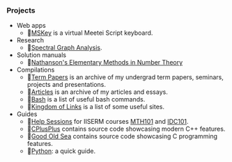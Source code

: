 ### Projects

- Web apps
  - 🌟[MSKey](https://github.com/huidr/mskey) is a virtual Meetei Script keyboard.
- Research
  - 🌟[Spectral Graph Analysis](https://github.com/huidr/spectral-graph-analysis).
- Solution manuals
  - 🌟[Nathanson's Elementary Methods in Number Theory](https://github.com/huidr/nathanson)
- Compilations
  - 🌟[Term Papers](https://github.com/huidr/term-papers) is an archive of my undergrad term papers, seminars, projects and presentations. 
  - 🌟[Articles](https://github.com/ronaldhuidrom/articles) is an archive of my articles and essays.
  - 🌟[Bash](https://github.com/huidr/bash) is a list of useful bash commands.
  - 🌟[Kingdom of Links](https://github.com/huidr/kingdom-of-links) is a list of some useful sites.
- Guides
  - 🌟[Help Sessions](https://github.com/huidr/help-sessions) for IISERM courses [MTH101](https://github.com/huidr/help-sessions/mth101) and [IDC101](https://github.com/huidr/help-sessions/idc101).
  - 🌟[CPlusPlus](https://github.com/huidr/cplusplus) contains source code showcasing modern C++ features.
  - 🌟[Good Old Sea](https://github.com/huidr/good-old-sea) contains source code showcasing C programming features.
  - 🌟[Python](https://github.com/huidr/python): a quick guide.
